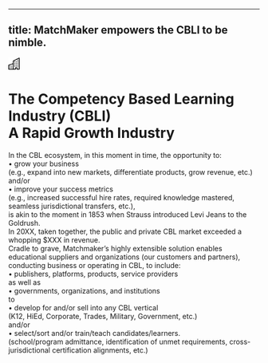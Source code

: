 ---
title: MatchMaker empowers the CBLI to be nimble.
----
<div class="icon text-primary-light mx-auto mb-4">
    <img width="24" height="24" src="/assets/img/icons/building.svg" />
</div>

# The Competency Based Learning Industry (CBLI) <br/> A Rapid Growth Industry

In the CBL ecosystem, in this moment in time, the opportunity to:<br/>•	grow your business<br/>(e.g., expand into new markets, differentiate products, grow revenue, etc.)<br/>                                                        and/or<br/>•	improve your success metrics<br/> (e.g., increased successful hire rates, required knowledge mastered, seamless jurisdictional transfers, etc.),<br/>is akin to the moment in 1853 when Strauss introduced Levi Jeans to the Goldrush.
<br/>In 20XX, taken together, the public and private CBL market exceeded a whopping $XXX in revenue.<br/>Cradle to grave, Matchmaker’s highly extensible solution enables educational suppliers and organizations (our customers and partners), conducting business or operating in CBL, to include:<br/>•	publishers, platforms, products, service providers<br/>                               as well as<br/>•	governments, organizations, and institutions<br/>to<br/>•	develop for and/or sell into any CBL vertical<br/>(K12, HiEd, Corporate, Trades, Military, Government, etc.)<br/>                                   and/or<br/>•	select/sort and/or train/teach candidates/learners.<br/>(school/program admittance, identification of unmet requirements, cross-jurisdictional certification alignments, etc.)


 


